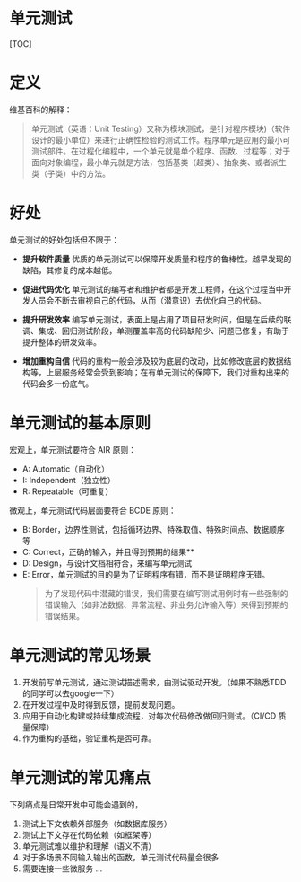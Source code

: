 # 单元测试
[TOC]

# 定义
维基百科的解释：
>单元测试（英语：Unit Testing）又称为模块测试，是针对程序模块)（软件设计的最小单位）来进行正确性检验的测试工作。程序单元是应用的最小可测试部件。在过程化编程中，一个单元就是单个程序、函数、过程等；对于面向对象编程，最小单元就是方法，包括基类（超类）、抽象类、或者派生类（子类）中的方法。

# 好处
单元测试的好处包括但不限于：

- **提升软件质量**
    优质的单元测试可以保障开发质量和程序的鲁棒性。越早发现的缺陷，其修复的成本越低。

- **促进代码优化**
    单元测试的编写者和维护者都是开发工程师，在这个过程当中开发人员会不断去审视自己的代码，从而（潜意识）去优化自己的代码。

- **提升研发效率**
    编写单元测试，表面上是占用了项目研发时间，但是在后续的联调、集成、回归测试阶段，单测覆盖率高的代码缺陷少、问题已修复，有助于提升整体的研发效率。

- **增加重构自信**
    代码的重构一般会涉及较为底层的改动，比如修改底层的数据结构等，上层服务经常会受到影响；在有单元测试的保障下，我们对重构出来的代码会多一份底气。

# 单元测试的基本原则
宏观上，单元测试要符合 AIR 原则：
* A: Automatic（自动化）
* I: Independent（独立性）
* R: Repeatable（可重复）

微观上，单元测试代码层面要符合 BCDE 原则：
* B: Border，边界性测试，包括循环边界、特殊取值、特殊时间点、数据顺序等
* C: Correct，正确的输入，并且得到预期的结果**
* D: Design，与设计文档相符合，来编写单元测试
* E: Error，单元测试的目的是为了证明程序有错，而不是证明程序无错。
    >为了发现代码中潜藏的错误，我们需要在编写测试用例时有一些强制的错误输入（如非法数据、异常流程、非业务允许输入等）来得到预期的错误结果。

# 单元测试的常见场景
1. 开发前写单元测试，通过测试描述需求，由测试驱动开发。（如果不熟悉TDD的同学可以去google一下）
2. 在开发过程中及时得到反馈，提前发现问题。
3. 应用于自动化构建或持续集成流程，对每次代码修改做回归测试。（CI/CD 质量保障）
4. 作为重构的基础，验证重构是否可靠。

# 单元测试的常见痛点
下列痛点是日常开发中可能会遇到的，

1. 测试上下文依赖外部服务（如数据库服务）
2. 测试上下文存在代码依赖（如框架等）
3. 单元测试难以维护和理解（语义不清）
4. 对于多场景不同输入输出的函数，单元测试代码量会很多
5. 需要连接一些微服务
...